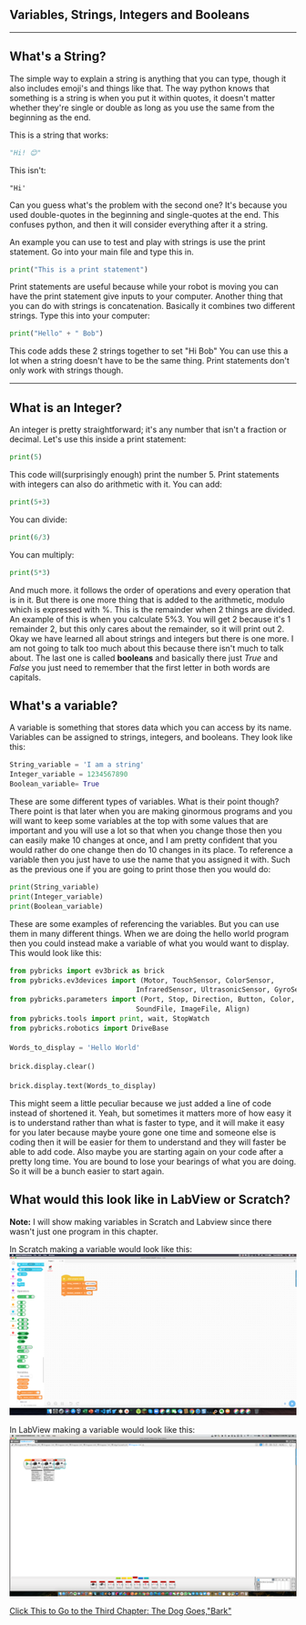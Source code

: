 ## Variables, Strings, Integers and Booleans

---

## What's a String?

The simple way to explain a string is anything that you can type, though it also includes emoji's and things like that. The way python knows that something is a string is when you put it within quotes, it doesn't matter whether they're single or double as long as you use the same from the beginning as the end.

This is a string that works:

```python
"Hi! 😊"
```

This isn't:

```
"Hi'
```

Can you guess what's the problem with the second one? It's because you used double-quotes in the beginning and single-quotes at the end. This confuses python, and then it will consider everything after it a string.

An example you can use to test and play with strings is use the print statement. Go into your main file and type this in.

```python
print("This is a print statement")
```

Print statements are useful because while your robot is moving you can have the print statement give inputs to your computer. Another thing that you can do with strings is concatenation. Basically it combines two different strings. Type this into your computer:

```python
print("Hello" + " Bob")
```

This code adds these 2 strings together to set "Hi Bob" You can use this a lot when a string doesn't have to be the same thing. Print statements don't only work with strings though.

---

## What is an Integer?

An integer is pretty straightforward; it's any number that isn't a fraction or decimal. Let's use this inside a print statement:

```python
print(5)
```

This code will(surprisingly enough) print the number 5. Print statements with integers can also do arithmetic with it.
You can add:

```python
print(5+3)
```

You can divide:

```python
print(6/3)
```

You can multiply:

```python
print(5*3)
```

And much more. it follows the order of operations and every operation that is in it. But there is one more thing that is added to the arithmetic, modulo which is expressed with %. This is the remainder when 2 things are divided. An example of this is when you calculate 5%3. You will get 2 because it's 1 remainder 2, but this only cares about the remainder, so it will print out 2. Okay we have learned all about strings and integers but there is one more. I am not going to talk too much about this because there isn't much to talk about. The last one is called **booleans** and basically there just _True_ and _False_ you just need to remember that the first letter in both words are capitals.

## What's a variable?

A variable is something that stores data which you can access by its name. Variables can be assigned to strings, integers, and booleans. They look like this:

```python
String_variable = 'I am a string'
Integer_variable = 1234567890
Boolean_variable= True
```

These are some different types of variables. What is their point though? There point is that later when you are making ginormous programs and you will want to keep some variables at the top with some values that are important and you will use a lot so that when you change those then you can easily make 10 changes at once, and I am pretty confident that you would rather do one change then do 10 changes in its place.
To reference a variable then you just have to use the name that you assigned it with. Such as the previous one if you are going to print those then you would do:

```python
print(String_variable)
print(Integer_variable)
print(Boolean_variable)
```

These are some examples of referencing the variables. But you can use them in many different things. When we are doing the hello world program then you could instead make a variable of what you would want to display. This would look like this:

```python
from pybricks import ev3brick as brick
from pybricks.ev3devices import (Motor, TouchSensor, ColorSensor,
                               InfraredSensor, UltrasonicSensor, GyroSensor)
from pybricks.parameters import (Port, Stop, Direction, Button, Color,
                               SoundFile, ImageFile, Align)
from pybricks.tools import print, wait, StopWatch
from pybricks.robotics import DriveBase

Words_to_display = 'Hello World'

brick.display.clear()

brick.display.text(Words_to_display)
```

This might seem a little peculiar because we just added a line of code instead of shortened it. Yeah, but sometimes it matters more of how easy it is to understand rather than what is faster to type, and it will make it easy for you later because maybe youre gone one time and someone else is coding then it will be easier for them to understand and they will faster be able to add code. Also maybe you are starting again on your code after a pretty long time. You are bound to lose your bearings of what you are doing. So it will be a bunch easier to start again.

## What would this look like in LabView or Scratch?

**Note:** I will show making variables in Scratch and Labview since there wasn't just one program in this chapter.

In Scratch making a variable would look like this:
![scratch](images/ScreenShot2020-05-05at5.58.35PM.png)

In LabView making a variable would look like this:
![labview](images/ScreenShot2020-05-05at5.48.55PM.png)

[Click This to Go to the Third Chapter: The Dog Goes,"Bark"](Second_Program.md)
